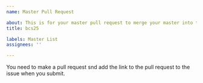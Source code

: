 ```yaml
---
name: Master Pull Request

about: This is for your master pull request to merge your master into this repo.
title: bcs25

labels: Master List
assignees: ''

---
```



You need to make a pull request snd add the link to the pull request to the issue when you submit.

